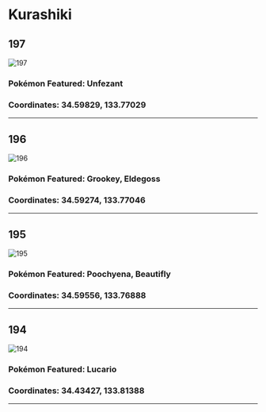 # Kurashiki
## 197
![197](https://local.pokemon.jp/img/p/manhole/57b32929e283717a3c17bf5694ee5331_l.png "197")
### Pokémon Featured: Unfezant
### Coordinates: 34.59829, 133.77029
---
## 196
![196](https://local.pokemon.jp/img/p/manhole/bc3943f41c55662b08fff143d35e6001_l.png "196")
### Pokémon Featured: Grookey, Eldegoss
### Coordinates: 34.59274, 133.77046
---
## 195
![195](https://local.pokemon.jp/img/p/manhole/0fece4439cad84d032b8b5b1abe4bfbe_l.png "195")
### Pokémon Featured: Poochyena, Beautifly
### Coordinates: 34.59556, 133.76888
---
## 194
![194](https://local.pokemon.jp/img/p/manhole/12a7f3eb91387a2de15ce4a4d07b76d9_l.png "194")
### Pokémon Featured: Lucario
### Coordinates: 34.43427, 133.81388
---